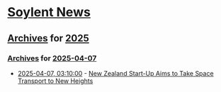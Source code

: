 # [Soylent News](../../../README.md)

## [Archives](../../index.md) for [2025](../index.md)

### [Archives](../../index.md) for [2025-04-07](index.md)

* [2025-04-07, 03:10:00](https://soylentnews.org/article.pl?sid=25/04/06/1238211&from=rss) - [New Zealand Start-Up Aims to Take Space Transport to New Heights](https://soylentnews.org/article.pl?sid=25/04/06/1238211&from=rss)
